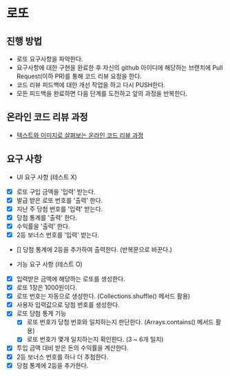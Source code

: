 # 로또

## 진행 방법

* 로또 요구사항을 파악한다.
* 요구사항에 대한 구현을 완료한 후 자신의 github 아이디에 해당하는 브랜치에 Pull Request(이하 PR)를 통해 코드 리뷰 요청을 한다.
* 코드 리뷰 피드백에 대한 개선 작업을 하고 다시 PUSH한다.
* 모든 피드백을 완료하면 다음 단계를 도전하고 앞의 과정을 반복한다.

## 온라인 코드 리뷰 과정

* [텍스트와 이미지로 살펴보는 온라인 코드 리뷰 과정](https://github.com/next-step/nextstep-docs/tree/master/codereview)

## 요구 사항

- UI 요구 사항 (테스트 X)
- [x] 로또 구입 금액을 '입력' 받는다.
- [x] 발급 받은 로또 번호를 '출력' 한다.
- [x] 지난 주 당첨 번호를 '입력' 받는다.
- [x] 당첨 통계를 '출력' 한다.
- [x] 수익률을 '출력' 한다.
- [x] 2등 보너스 번호를 '입력' 받는다.
- [] 당첨 통계에 2등을 추가하여 출력한다. (반복문으로 바꾼다.)

- 기능 요구 사항 (테스트 O)
- [x] 입력받은 금액에 해당하는 로또를 생성한다.
- [x] 로또 1장은 1000원이다.
- [x] 로또 번호는 자동으로 생성한다. (Collections.shuffle() 메서드 활용)
- [x] 사용자 입력값으로 당첨 번호를 생성한다.
- [x] 로또 당첨 통계 기능
    - [x] 로또 번호가 당첨 번호와 일치하는지 판단한다. (Arrays.contains() 메서드 활용)
    - [x] 로또 번호가 몇개 일치하는지 확인한다. (3 ~ 6개 일치)
- [x] 투입 금액 대비 받은 돈의 수익률을 계산한다.
- [x] 2등 보너스 번호를 하나 더 추첨한다.
- [x] 당첨 통계에 2등을 추가한다.
